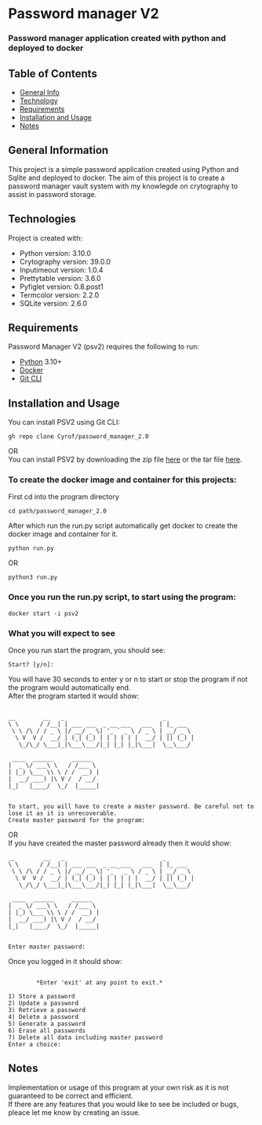 # Password manager V2
### Password manager application created with python and deployed to docker

## Table of Contents
* [General Info](#general-info)
* [Technology](#technologies)
* [Requirements](#requirements)
* [Installation and Usage](#installation-and-usage)
* [Notes](#notes)

## General Information
This project is a simple password application created using Python and Sqlite and deployed to docker.
The aim of this project is to create a password manager vault system with my knowlegde on crytography to assist in password storage.

## Technologies
Project is created with:
* Python version: 3.10.0
* Crytography version: 39.0.0
* Inputimeout version: 1.0.4
* Prettytable version: 3.6.0
* Pyfiglet version: 0.8.post1
* Termcolor version: 2.2.0
* SQLite version: 2.6.0

## Requirements
Password Manager V2 (psv2) requires the following to run:
* [Python](https://www.python.org/downloads/) 3.10+
* [Docker](https://www.docker.com/products/docker-desktop/)
* [Git CLI](https://git-scm.com/downloads)

## Installation and Usage
You can install PSV2 using Git CLI:
```console
gh repo clone Cyrof/password_manager_2.0
```
OR </br>
You can install PSV2 by downloading the zip file [here](https://github.com/Cyrof/password_manager_2.0/archive/refs/tags/v2.0.zip) or the tar file [here](https://github.com/Cyrof/password_manager_2.0/archive/refs/tags/v2.0.tar.gz).

### To create the docker image and container for this projects:
First cd into the program directory
```console
cd path/password_manager_2.0
```
After which run the run.py script automatically get docker to create the docker image and container for it.
```console
python run.py
```
OR 
```console
python3 run.py
```

### Once you run the run.py script, to start using the program:
```console
docker start -i psv2
```
### What you will expect to see
Once you run start the program, you should see:
```console
Start? [y/n]: 
```
You will have 30 seconds to enter y or n to start or stop the program if not the program would automatically end. </br>
After the program started it would show:
```console

__        __   _                            _        
\ \      / /__| | ___ ___  _ __ ___   ___  | |_ ___  
 \ \ /\ / / _ \ |/ __/ _ \| '_ ` _ \ / _ \ | __/ _ \ 
  \ V  V /  __/ | (_| (_) | | | | | |  __/ | || (_) |
   \_/\_/ \___|_|\___\___/|_| |_| |_|\___|  \__\___/ 

 ____  ______     ______  
|  _ \/ ___\ \   / /___ \ 
| |_) \___ \\ \ / /  __) |
|  __/ ___) |\ V /  / __/ 
|_|   |____/  \_/  |_____|


To start, you will have to create a master password. Be careful not to lose it as it is unrecoverable.
Create master password for the program: 
```
OR </br>
If you have created the master password already then it would show:
```console
__        __   _                            _        
\ \      / /__| | ___ ___  _ __ ___   ___  | |_ ___  
 \ \ /\ / / _ \ |/ __/ _ \| '_ ` _ \ / _ \ | __/ _ \ 
  \ V  V /  __/ | (_| (_) | | | | | |  __/ | || (_) |
   \_/\_/ \___|_|\___\___/|_| |_| |_|\___|  \__\___/

 ____  ______     ______
|  _ \/ ___\ \   / /___ \
| |_) \___ \\ \ / /  __) |
|  __/ ___) |\ V /  / __/
|_|   |____/  \_/  |_____|


Enter master password:
```
Once you logged in it should show:
```console

        *Enter 'exit' at any point to exit.*

1) Store a password
2) Update a password
3) Retrieve a password
4) Delete a password
5) Generate a password
6) Erase all passwords
7) Delete all data including master password
Enter a choice: 
```

## Notes
Implementation or usage of this program at your own risk as it is not guaranteed to be correct and efficient. </br>
If there are any features that you would like to see be included or bugs, pleace let me know by creating an issue.
